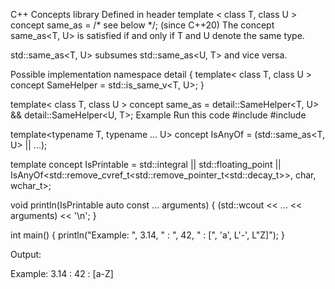 C++ Concepts library 
Defined in header <concepts>
template < class T, class U >
concept same_as = /* see below */;
(since C++20)
The concept same_as<T, U> is satisfied if and only if T and U denote the same type.

std::same_as<T, U> subsumes std::same_as<U, T> and vice versa.

Possible implementation
namespace detail {
    template< class T, class U >
    concept SameHelper = std::is_same_v<T, U>;
}
 
template< class T, class U >
concept same_as = detail::SameHelper<T, U> && detail::SameHelper<U, T>;
Example
Run this code
#include <concepts>
#include <iostream>
 
template<typename T, typename ... U>
concept IsAnyOf = (std::same_as<T, U> || ...);
 
template<typename T>
concept IsPrintable = std::integral<T> || std::floating_point<T> ||
    IsAnyOf<std::remove_cvref_t<std::remove_pointer_t<std::decay_t<T>>>, char, wchar_t>;
 
void println(IsPrintable auto const ... arguments)
{
    (std::wcout << ... << arguments) << '\n';
}
 
int main() { println("Example: ", 3.14, " : ", 42, " : [", 'a', L'-', L"Z]"); }

Output:

Example: 3.14 : 42 : [a-Z]